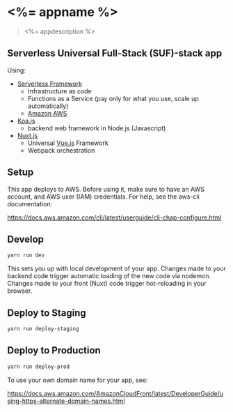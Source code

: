 # <%= appname %>

> <%= appdescription %>

## Serverless Universal Full-Stack (SUF)-stack app

Using:

- [Serverless Framework](https://serverless.com/framework/docs/providers/aws/guide/intro/)
  * Infrastructure as code
  * Functions as a Service (pay only for what you use, scale up automatically)
  * [Amazon AWS](https://aws.amazon.com/)
- [Koa.js](https://koajs.com/)
  * backend web framework in Node.js (Javascript)
- [Nuxt.js](https://nuxtjs.org/)
  * Universal [Vue.js](https://vuejs.org/) Framework
  * Webpack orchestration

## Setup

This app deploys to AWS.  Before using it, make sure to have an AWS account,
and AWS user (IAM) credentials.  For help, see the aws-cli documentation:

https://docs.aws.amazon.com/cli/latest/userguide/cli-chap-configure.html


## Develop

```bash
yarn run dev
```

This sets you up with local development of your app.  Changes made to your backend code
trigger automatic loading of the new code via nodemon.  Changes made to your front (Nuxt) code
trigger hot-reloading in your browser.

## Deploy to Staging

```bash
yarn run deploy-staging
```

## Deploy to Production

```bash
yarn run deploy-prod
```

To use your own domain name for your app, see:

https://docs.aws.amazon.com/AmazonCloudFront/latest/DeveloperGuide/using-https-alternate-domain-names.html


